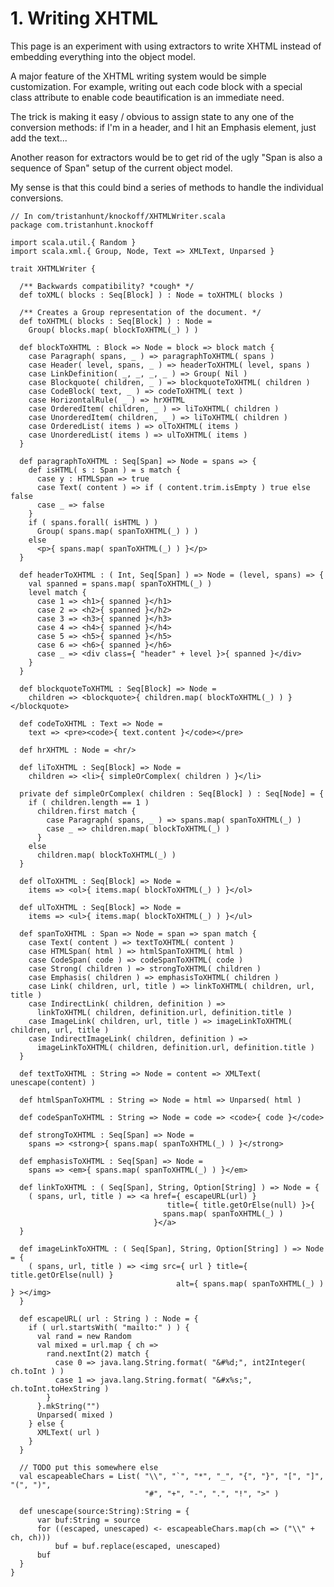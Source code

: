 # 1. Writing XHTML #

This page is an experiment with using extractors to write XHTML instead of embedding
everything into the object model.

A major feature of the XHTML writing system would be simple customization. For
example, writing out each code block with a special class attribute to enable code
beautification is an immediate need. 

The trick is making it easy / obvious to assign state to any one of the conversion
methods: if I'm in a header, and I hit an Emphasis element, just add the text...

Another reason for extractors would be to get rid of the ugly "Span is also a
sequence of Span" setup of the current object model.

My sense is that this could bind a series of methods to handle the individual
conversions.

    // In com/tristanhunt/knockoff/XHTMLWriter.scala
    package com.tristanhunt.knockoff
    
    import scala.util.{ Random }
    import scala.xml.{ Group, Node, Text => XMLText, Unparsed }
    
    trait XHTMLWriter {

      /** Backwards compatibility? *cough* */
      def toXML( blocks : Seq[Block] ) : Node = toXHTML( blocks )
      
      /** Creates a Group representation of the document. */
      def toXHTML( blocks : Seq[Block] ) : Node =
        Group( blocks.map( blockToXHTML(_) ) )
      
      def blockToXHTML : Block => Node = block => block match {
        case Paragraph( spans, _ ) => paragraphToXHTML( spans )
        case Header( level, spans, _ ) => headerToXHTML( level, spans )
        case LinkDefinition( _, _, _, _ ) => Group( Nil )
        case Blockquote( children, _ ) => blockquoteToXHTML( children )
        case CodeBlock( text, _ ) => codeToXHTML( text )
        case HorizontalRule( _ ) => hrXHTML
        case OrderedItem( children, _ ) => liToXHTML( children )
        case UnorderedItem( children, _ ) => liToXHTML( children )
        case OrderedList( items ) => olToXHTML( items )
        case UnorderedList( items ) => ulToXHTML( items )
      }
      
      def paragraphToXHTML : Seq[Span] => Node = spans => {
        def isHTML( s : Span ) = s match {
          case y : HTMLSpan => true
          case Text( content ) => if ( content.trim.isEmpty ) true else false
          case _ => false
        }
        if ( spans.forall( isHTML ) )
          Group( spans.map( spanToXHTML(_) ) )
        else
          <p>{ spans.map( spanToXHTML(_) ) }</p>
      }
      
      def headerToXHTML : ( Int, Seq[Span] ) => Node = (level, spans) => {
        val spanned = spans.map( spanToXHTML(_) )
        level match {
          case 1 => <h1>{ spanned }</h1>
          case 2 => <h2>{ spanned }</h2>
          case 3 => <h3>{ spanned }</h3>
          case 4 => <h4>{ spanned }</h4>
          case 5 => <h5>{ spanned }</h5>
          case 6 => <h6>{ spanned }</h6>
          case _ => <div class={ "header" + level }>{ spanned }</div>
        }
      }
    
      def blockquoteToXHTML : Seq[Block] => Node =
        children => <blockquote>{ children.map( blockToXHTML(_) ) }</blockquote>
      
      def codeToXHTML : Text => Node =
        text => <pre><code>{ text.content }</code></pre>
        
      def hrXHTML : Node = <hr/>
      
      def liToXHTML : Seq[Block] => Node =
        children => <li>{ simpleOrComplex( children ) }</li>

      private def simpleOrComplex( children : Seq[Block] ) : Seq[Node] = {
        if ( children.length == 1 )
          children.first match {
            case Paragraph( spans, _ ) => spans.map( spanToXHTML(_) )
            case _ => children.map( blockToXHTML(_) )
          }
        else
          children.map( blockToXHTML(_) )
      }

      def olToXHTML : Seq[Block] => Node =
        items => <ol>{ items.map( blockToXHTML(_) ) }</ol>
    
      def ulToXHTML : Seq[Block] => Node =
        items => <ul>{ items.map( blockToXHTML(_) ) }</ul>
      
      def spanToXHTML : Span => Node = span => span match {
        case Text( content ) => textToXHTML( content )
        case HTMLSpan( html ) => htmlSpanToXHTML( html )
        case CodeSpan( code ) => codeSpanToXHTML( code )
        case Strong( children ) => strongToXHTML( children )
        case Emphasis( children ) => emphasisToXHTML( children )
        case Link( children, url, title ) => linkToXHTML( children, url, title )
        case IndirectLink( children, definition ) =>
          linkToXHTML( children, definition.url, definition.title )
        case ImageLink( children, url, title ) => imageLinkToXHTML( children, url, title )
        case IndirectImageLink( children, definition ) =>
          imageLinkToXHTML( children, definition.url, definition.title )
      }
      
      def textToXHTML : String => Node = content => XMLText( unescape(content) )
      
      def htmlSpanToXHTML : String => Node = html => Unparsed( html )
      
      def codeSpanToXHTML : String => Node = code => <code>{ code }</code>
      
      def strongToXHTML : Seq[Span] => Node =
        spans => <strong>{ spans.map( spanToXHTML(_) ) }</strong>
      
      def emphasisToXHTML : Seq[Span] => Node =
        spans => <em>{ spans.map( spanToXHTML(_) ) }</em>
      
      def linkToXHTML : ( Seq[Span], String, Option[String] ) => Node = {
        ( spans, url, title ) => <a href={ escapeURL(url) }
                                       title={ title.getOrElse(null) }>{
                                      spans.map( spanToXHTML(_) )
                                    }</a>
      }
      
      def imageLinkToXHTML : ( Seq[Span], String, Option[String] ) => Node = {
        ( spans, url, title ) => <img src={ url } title={ title.getOrElse(null) }
                                         alt={ spans.map( spanToXHTML(_) ) } ></img> 
      }
      
      def escapeURL( url : String ) : Node = {
        if ( url.startsWith( "mailto:" ) ) {
          val rand = new Random
          val mixed = url.map { ch =>
            rand.nextInt(2) match {
              case 0 => java.lang.String.format( "&#%d;", int2Integer( ch.toInt ) )
              case 1 => java.lang.String.format( "&#x%s;", ch.toInt.toHexString )
            }
          }.mkString("")
          Unparsed( mixed )
        } else {
          XMLText( url )
        }
      }
      
      // TODO put this somewhere else
      val escapeableChars = List( "\\", "`", "*", "_", "{", "}", "[", "]", "(", ")", 
                                  "#", "+", "-", ".", "!", ">" )

      def unescape(source:String):String = {
          var buf:String = source
          for ((escaped, unescaped) <- escapeableChars.map(ch => ("\\" + ch, ch)))
              buf = buf.replace(escaped, unescaped)
          buf
      }
    }